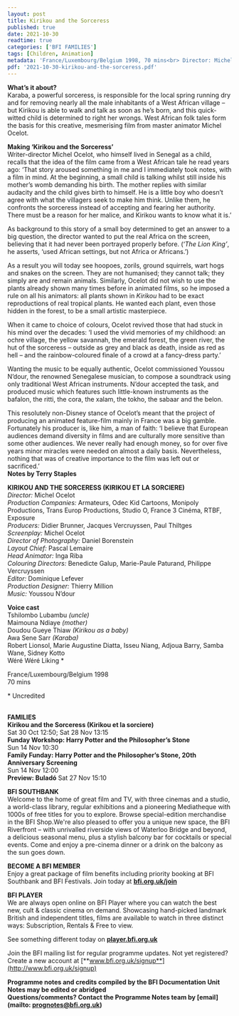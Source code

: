 ```yaml
---
layout: post
title: Kirikou and the Sorceress
published: true
date: 2021-10-30
readtime: true
categories: ['BFI FAMILIES']
tags: [Children, Animation]
metadata: 'France/Luxembourg/Belgium 1998, 70 mins<br> Director: Michel Ocelot'
pdf: '2021-10-30-kirikou-and-the-sorceress.pdf'
---
```


**What’s it about?**<br>
Karaba, a powerful sorceress, is responsible for the local spring running dry and for removing nearly all the male inhabitants of a West African village – but Kirikou is able to walk and talk as soon as he’s born, and this quick-witted child is determined to right her wrongs. West African folk tales form the basis for this creative, mesmerising film from master animator Michel Ocelot.<br>

**Making ‘Kirikou and the Sorceress’**<br>
Writer-director Michel Ocelot, who himself lived in Senegal as a child, recalls that the idea of the film came from a West African tale he read years ago: ‘That story aroused something in me and I immediately took notes, with a film in mind. At the beginning, a small child is talking whilst still inside his mother’s womb demanding his birth. The mother replies with similar audacity and the child gives birth to himself. He is a little boy who doesn’t agree with what the villagers seek to make him think. Unlike them, he confronts the sorceress instead of accepting and fearing her authority. There must be a reason for her malice, and Kirikou wants to know what it is.’

As background to this story of a small boy determined to get an answer to a big question, the director wanted to put the real Africa on the screen, believing that it had never been portrayed properly before. (‘_The Lion King’_, he asserts, ‘used African settings, but not Africa or Africans.’)

As a result you will today see hoopoes, zorils, ground squirrels, wart hogs and snakes on the screen. They are not humanised; they cannot talk; they simply are and remain animals. Similarly, Ocelot did not wish to use the plants already shown many times before in animated films, so he imposed a rule on all his animators: all plants shown in _Kirikou_ had to be exact reproductions of real tropical plants. He wanted each plant, even those hidden in the forest, to be a small artistic masterpiece.

When it came to choice of colours, Ocelot revived those that had stuck in his mind over the decades: ‘I used the vivid memories of my childhood: an ochre village, the yellow savannah, the emerald forest, the green river, the hut of the sorceress – outside as grey and black as death, inside as red as hell – and the rainbow-coloured finale of a crowd at a fancy-dress party.’

Wanting the music to be equally authentic, Ocelot commissioned Youssou N’dour, the renowned Senegalese musician, to compose a soundtrack using only traditional West African instruments. N’dour accepted the task, and produced music which features such little-known instruments as the bafalon, the ritti, the cora, the xalam, the tokho, the sabaar and the belon.

This resolutely non-Disney stance of Ocelot’s meant that the project of producing an animated feature-film mainly in France was a big gamble. Fortunately his producer is, like him, a man of faith: ‘I believe that European audiences demand diversity in films and are culturally more sensitive than some other audiences. We never really had enough money, so for over five years minor miracles were needed on almost a daily basis. Nevertheless, nothing that was of creative importance to the film was left out or sacrificed.’<br>
**Notes by Terry Staples**<br>

**KIRIKOU AND THE SORCERESS (KIRIKOU ET LA SORCIERE)**<br>
_Director:_ Michel Ocelot<br>
_Production Companies:_ Armateurs, Odec Kid Cartoons, Monipoly Productions, Trans Europ Productions, Studio O, France 3 Cinéma, RTBF, Exposure<br>
_Producers:_ Didier Brunner, Jacques Vercruyssen, Paul Thiltges<br>
_Screenplay:_ Michel Ocelot<br>
_Director of Photography:_ Daniel Borenstein<br>
_Layout Chief:_ Pascal Lemaire<br>
_Head Animator:_ Inga Riba<br>
_Colouring Directors:_ Benedicte Galup, Marie-Paule Paturand, Philippe Vercruyssen<br>
_Editor:_ Dominique Lefever<br>
_Production Designer:_ Thierry Million<br>
_Music:_ Youssou N’dour<br>

**Voice cast**<br>
Tshilombo Lubambu _(uncle)_<br>
Maimouna Ndiaye _(mother)_<br>
Doudou Gueye Thiaw _(Kirikou as a baby)_<br>
Awa Sene Sarr _(Karaba)_<br>
Robert Lionsol, Marie Augustine Diatta, Isseu Niang, Adjoua Barry, Samba Wane, Sidney Kotto<br>
Wéré Wéré Liking *<br>

France/Luxembourg/Belgium 1998<br>
70 mins<br>

\* Uncredited<br>
<br>

**FAMILIES**<br>
**Kirikou and the Sorceress (Kirikou et la sorciere)**<br>
Sat 30 Oct 12:50; Sat 28 Nov 13:15<br>
**Funday Workshop: Harry Potter and the Philosopher’s Stone**<br>
Sun 14 Nov 10:30<br>
**Family Funday: Harry Potter and the Philosopher’s Stone, 20th Anniversary Screening**<br>
Sun 14 Nov 12:00<br>
**Preview: Buladó**
Sat 27 Nov 15:10<br>


**BFI SOUTHBANK**  
Welcome to the home of great film and TV, with three cinemas and a studio, a world-class library, regular exhibitions and a pioneering Mediatheque with 1000s of free titles for you to explore. Browse special-edition merchandise in the BFI Shop.We&#39;re also pleased to offer you a unique new space, the BFI Riverfront – with unrivalled riverside views of Waterloo Bridge and beyond, a delicious seasonal menu, plus a stylish balcony bar for cocktails or special events. Come and enjoy a pre-cinema dinner or a drink on the balcony as the sun goes down.  

**BECOME A BFI MEMBER**  
Enjoy a great package of film benefits including priority booking at BFI Southbank and BFI Festivals. Join today at [**bfi.org.uk/join**](http://www.bfi.org.uk/join)  

**BFI PLAYER**  
 We are always open online on BFI Player where you can watch the best new, cult &amp; classic cinema on demand. Showcasing hand-picked landmark British and independent titles, films are available to watch in three distinct ways: Subscription, Rentals &amp; Free to view.  

See something different today on [**player.bfi.org.uk**](https://player.bfi.org.uk)  

Join the BFI mailing list for regular programme updates. Not yet registered? Create a new account at [**www.bfi.org.uk/signup**](http://www.bfi.org.uk/signup)

**Programme notes and credits compiled by the BFI Documentation Unit  
Notes may be edited or abridged  
Questions/comments? Contact the Programme Notes team by [email](mailto: prognotes@bfi.org.uk)**
